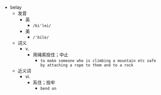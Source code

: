 - belay
  - 发音
    - 英
      - `/bi'lei/`
    - 美
      - `/'bile/`
  - 词义
    - v.
      - 用绳索拴住；中止
        - `to make someone who is climbing a mountain etc safe by attaching a rope to them and to a rock`
  - 近义词
    - vi.
      - 系住；拴牢
        - `bend on`
